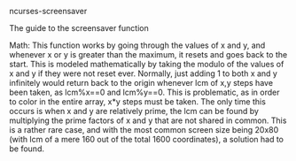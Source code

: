 ncurses-screensaver

The guide to the screensaver function



Math:
This function works by going through the values of x and y, and whenever x or y is greater than the maximum, it resets and goes back to the start. This is modeled mathematically by taking the modulo of the values of x and y if they were not reset ever. Normally, just adding 1 to both x and y infinitely would return back to the origin whenever lcm of x,y steps have been taken, as lcm%x==0 and lcm%y==0. This is problematic, as in order to color in the entire array, x*y steps must be taken. The only time this occurs is when x and y are relatively prime, the lcm can be found by multiplying the prime factors of x and y that are not shared in common. This is a rather rare case, and with the most common screen size being 20x80 (with lcm of a mere 160 out of the total 1600 coordinates), a solution had to be found.
